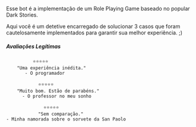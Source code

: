 Esse bot é a implementação de um Role Playing Game baseado no popular Dark Stories.

Aqui você é um detetive encarregado de solucionar 3 casos que foram cautelosamente implementados para garantir sua melhor experiência. ;)

##### Avaliações Legítimas

```
		  ⭐️⭐️⭐️⭐️⭐️
	"Uma experiência inédita."
	   - O programador
```

```
			⭐️⭐️⭐️⭐️⭐️
	"Muito bom. Estão de parabéns."
	  - O professor no meu sonho
```

```
			  ⭐️⭐️⭐️⭐️⭐️
			"Sem comparação."
- Minha namorada sobre o sorvete da San Paolo
```
